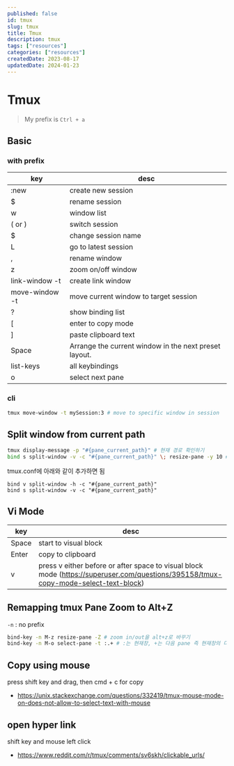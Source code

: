 ```yaml
---
published: false
id: tmux
slug: tmux
title: Tmux
description: tmux
tags: ["resources"]
categories: ["resources"]
createdDate: 2023-08-17
updatedDate: 2024-01-23
---
```


# Tmux

> My prefix is `Ctrl + a`


## Basic

### with prefix
| key                           | desc                                                  |
|-------------------------------|-------------------------------------------------------|
| :new                          | create new session                                    |
| $                             | rename session                                        |
| w                             | window list                                           |
| ( or )                        | switch session                                        |
| $                             | change session name                                   |
| L                             | go to latest session                                  |
| ,                             | rename window                                         |
| z                             | zoom on/off window                                    |
| link-window -t <session-name> | create link window                                    |
| move-window -t <session-name> | move current window to target session                 |
| ?                             | show binding list                                     |
| [                             | enter to copy mode                                    |
| ]                             | paste clipboard text                                  |
| Space                         | Arrange the current window in the next preset layout. |
| list-keys                     | all keybindings                                       |
| o                             | select next pane                                      |

### cli
```bash
tmux move-window -t mySession:3 # move to specific window in session
```


## Split window from current path

```bash
tmux display-message -p "#{pane_current_path}" # 현재 경로 확인하기
bind s split-window -v -c "#{pane_current_path}" \; resize-pane -y 10 # pane 분리하고 resize하기
```

tmux.conf에 아래와 같이 추가하면 됨
```
bind v split-window -h -c "#{pane_current_path}"
bind s split-window -v -c "#{pane_current_path}"
```


## Vi Mode

| key   | desc                                                                                                                                |
|-------|-------------------------------------------------------------------------------------------------------------------------------------|
| Space | start to visual block                                                                                                               |
| Enter | copy to clipboard                                                                                                                   |
| v     | press v either before or after space to visual block mode (https://superuser.com/questions/395158/tmux-copy-mode-select-text-block) |


## Remapping tmux Pane Zoom to Alt+Z

`-n` : no prefix

```bash
bind-key -n M-z resize-pane -Z # zoom in/out을 alt+z로 바꾸기
bind-key -n M-o select-pane -t :.+ # :는 현재창, +는 다음 pane 즉 현재창의 다음 pane을 선택
```

## Copy using mouse
press shift key and drag, then cmd + c for copy
- https://unix.stackexchange.com/questions/332419/tmux-mouse-mode-on-does-not-allow-to-select-text-with-mouse


## open hyper link
shift key and mouse left click
- https://www.reddit.com/r/tmux/comments/sv6skh/clickable_urls/
